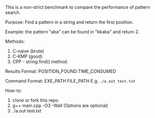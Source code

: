 This is a non-strict benchmark to compare the performance of pattern search.

Purpose: Find a pattern in a string and return the first position.

Example: the pattern "aba" can be found in "kkaba" and return 2.

Methods:

  1. C-naive (brute)
  2. C-KMP (good)
  3. CPP - string.find() method.
     
Results Format: POSITION_FOUND:TIME_CONSUMED

Command Format: EXE_PATH FILE_PATH  E.g. `./a.out test.txt`

How-to:

1. clone or fork this repo.
2. g++ main.cpp -O3 -Wall (Options are optional)
3. ./a.out test.txt
